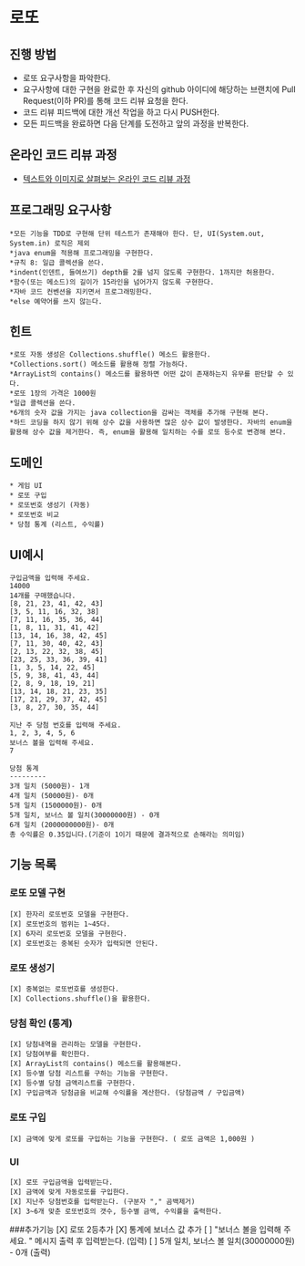# 로또
## 진행 방법
* 로또 요구사항을 파악한다.
* 요구사항에 대한 구현을 완료한 후 자신의 github 아이디에 해당하는 브랜치에 Pull Request(이하 PR)를 통해 코드 리뷰 요청을 한다.
* 코드 리뷰 피드백에 대한 개선 작업을 하고 다시 PUSH한다.
* 모든 피드백을 완료하면 다음 단계를 도전하고 앞의 과정을 반복한다.

## 온라인 코드 리뷰 과정
* [텍스트와 이미지로 살펴보는 온라인 코드 리뷰 과정](https://github.com/next-step/nextstep-docs/tree/master/codereview)

## 프로그래밍 요구사항
    *모든 기능을 TDD로 구현해 단위 테스트가 존재해야 한다. 단, UI(System.out, System.in) 로직은 제외
    *java enum을 적용해 프로그래밍을 구현한다.
    *규칙 8: 일급 콜렉션을 쓴다.
    *indent(인덴트, 들여쓰기) depth를 2를 넘지 않도록 구현한다. 1까지만 허용한다.
    *함수(또는 메소드)의 길이가 15라인을 넘어가지 않도록 구현한다.
    *자바 코드 컨벤션을 지키면서 프로그래밍한다.
    *else 예약어를 쓰지 않는다.

## 힌트
    *로또 자동 생성은 Collections.shuffle() 메소드 활용한다.
    *Collections.sort() 메소드를 활용해 정렬 가능하다.
    *ArrayList의 contains() 메소드를 활용하면 어떤 값이 존재하는지 유무를 판단할 수 있다.
    *로또 1장의 가격은 1000원
    *일급 콜렉션을 쓴다.
    *6개의 숫자 값을 가지는 java collection을 감싸는 객체를 추가해 구현해 본다.
    *하드 코딩을 하지 않기 위해 상수 값을 사용하면 많은 상수 값이 발생한다. 자바의 enum을 활용해 상수 값을 제거한다. 즉, enum을 활용해 일치하는 수를 로또 등수로 변경해 본다.

## 도메인 
    * 게임 UI 
    * 로또 구입
    * 로또번호 생성기 (자동)
    * 로또번호 비교
    * 당첨 통계 (리스트, 수익률)

## UI예시
```
구입금액을 입력해 주세요.
14000
14개를 구매했습니다.
[8, 21, 23, 41, 42, 43]
[3, 5, 11, 16, 32, 38]
[7, 11, 16, 35, 36, 44]
[1, 8, 11, 31, 41, 42]
[13, 14, 16, 38, 42, 45]
[7, 11, 30, 40, 42, 43]
[2, 13, 22, 32, 38, 45]
[23, 25, 33, 36, 39, 41]
[1, 3, 5, 14, 22, 45]
[5, 9, 38, 41, 43, 44]
[2, 8, 9, 18, 19, 21]
[13, 14, 18, 21, 23, 35]
[17, 21, 29, 37, 42, 45]
[3, 8, 27, 30, 35, 44]

지난 주 당첨 번호를 입력해 주세요.
1, 2, 3, 4, 5, 6
보너스 볼을 입력해 주세요.
7

당첨 통계
---------
3개 일치 (5000원)- 1개
4개 일치 (50000원)- 0개
5개 일치 (1500000원)- 0개
5개 일치, 보너스 볼 일치(30000000원) - 0개
6개 일치 (2000000000원)- 0개
총 수익률은 0.35입니다.(기준이 1이기 때문에 결과적으로 손해라는 의미임)      
```

## 기능 목록
### 로또 모델 구현
    [X] 한자리 로또번호 모델을 구현한다.
    [X] 로또번호의 범위는 1~45다.
    [X] 6자리 로또번호 모델을 구현한다.
    [X] 로또번호는 중복된 숫자가 입력되면 안된다.
     
### 로또 생성기
    [X] 중복없는 로또번호를 생성한다.
    [X] Collections.shuffle()을 활용한다.

### 당첨 확인 (통계)
    [X] 당첨내역을 관리하는 모델을 구현한다.
    [X] 당첨여부를 확인한다.
    [X] ArrayList의 contains() 메소드를 활용해본다.
    [X] 등수별 당첨 리스트를 구하는 기능을 구현한다.
    [X] 등수별 당첨 금액리스트를 구현한다.
    [X] 구입금액과 당첨금을 비교해 수익률을 계산한다. (당첨금액 / 구입금액)

### 로또 구입
    [X] 금액에 맞게 로또를 구입하는 기능을 구현한다. ( 로또 금액은 1,000원 )

### UI
    [X] 로또 구입금액을 입력받는다.
    [X] 금액에 맞게 자동로또를 구입한다.
    [X] 지난주 당첨번호를 입력받는다. (구분자 "," 곰백제거)
    [X] 3~6개 맞춘 로또번호의 갯수, 등수별 금액, 수익률을 출력한다.

###추가기능
    [X] 로또 2등추가
    [X] 통계에 보너스 값 추가
    [ ] "보너스 볼을 입력해 주세요. " 메시지 출력 후 입력받는다. (입력)
    [ ] 5개 일치, 보너스 볼 일치(30000000원) - 0개 (출력)
    